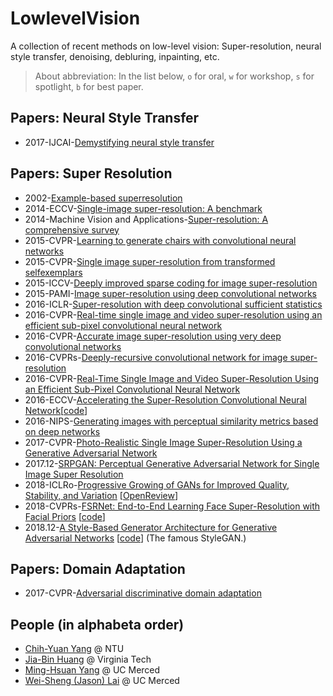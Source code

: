 # LowlevelVision
A collection of recent methods on low-level vision: Super-resolution, neural style transfer, denoising, debluring, inpainting, etc.

> About abbreviation: In the list below, `o` for oral, `w` for workshop, `s` for spotlight, `b` for best paper.

## Papers: Neural Style Transfer
- 2017-IJCAI-[Demystifying neural style transfer](https://arxiv.org/pdf/1701.01036.pdf)

## Papers: Super Resolution
- 2002-[Example-based superresolution]()
- 2014-ECCV-[Single-image super-resolution: A benchmark]()
- 2014-Machine Vision and Applications-[Super-resolution: A comprehensive survey]()
- 2015-CVPR-[Learning to generate chairs with convolutional neural networks]()
- 2015-CVPR-[Single image super-resolution from transformed selfexemplars]()
- 2015-ICCV-[Deeply improved sparse coding for image super-resolution]()
- 2015-PAMI-[Image super-resolution using deep convolutional networks](https://arxiv.org/pdf/1501.00092.pdf)
- 2016-ICLR-[Super-resolution with deep convolutional sufficient statistics](https://arxiv.org/abs/1511.05666)
- 2016-CVPR-[Real-time single image and video super-resolution using an efficient sub-pixel convolutional neural network]()
- 2016-CVPR-[Accurate image super-resolution using very deep convolutional networks]()
- 2016-CVPRs-[Deeply-recursive convolutional network for image super-resolution](https://www.cv-foundation.org/openaccess/content_cvpr_2016/papers/Kim_Deeply-Recursive_Convolutional_Network_CVPR_2016_paper.pdf)
- 2016-CVPR-[Real-Time Single Image and Video Super-Resolution Using an Efficient Sub-Pixel Convolutional Neural Network](https://arxiv.org/abs/1609.05158)
- 2016-ECCV-[Accelerating the Super-Resolution Convolutional Neural Network](https://arxiv.org/abs/1608.00367)[[code](http://mmlab.ie.cuhk.edu.hk/projects/FSRCNN.html)]
- 2016-NIPS-[Generating images with perceptual similarity metrics based on deep networks](https://arxiv.org/abs/1602.02644)
- 2017-CVPR-[Photo-Realistic Single Image Super-Resolution Using a Generative Adversarial Network](https://arxiv.org/abs/1609.04802)
- 2017.12-[SRPGAN: Perceptual Generative Adversarial Network for Single Image Super Resolution](https://arxiv.org/abs/1712.05927)
- 2018-ICLRo-[Progressive Growing of GANs for Improved Quality, Stability, and Variation](https://arxiv.org/pdf/1710.10196.pdf) [[OpenReview](https://openreview.net/forum?id=Hk99zCeAb&noteId=Hk99zCeAb)]
- 2018-CVPRs-[FSRNet: End-to-End Learning Face Super-Resolution with Facial Priors](http://openaccess.thecvf.com/content_cvpr_2018/papers/Chen_FSRNet_End-to-End_Learning_CVPR_2018_paper.pdf) [[code](https://github.com/tyshiwo/FSRNet)]
- 2018.12-[A Style-Based Generator Architecture for Generative Adversarial Networks](https://arxiv.org/abs/1812.04948) [[code](https://github.com/NVlabs/stylegan)] (The famous StyleGAN.)

## Papers: Domain Adaptation
- 2017-CVPR-[Adversarial discriminative domain adaptation]()


## People (in alphabeta order)
- [Chih-Yuan Yang](https://www.csie.ntu.edu.tw/~yangchihyuan/) @ NTU
- [Jia-Bin Huang](https://filebox.ece.vt.edu/~jbhuang/) @ Virginia Tech
- [Ming-Hsuan Yang](http://faculty.ucmerced.edu/mhyang/) @ UC Merced
- [Wei-Sheng (Jason) Lai](http://graduatestudents.ucmerced.edu/wlai24/) @ UC Merced

